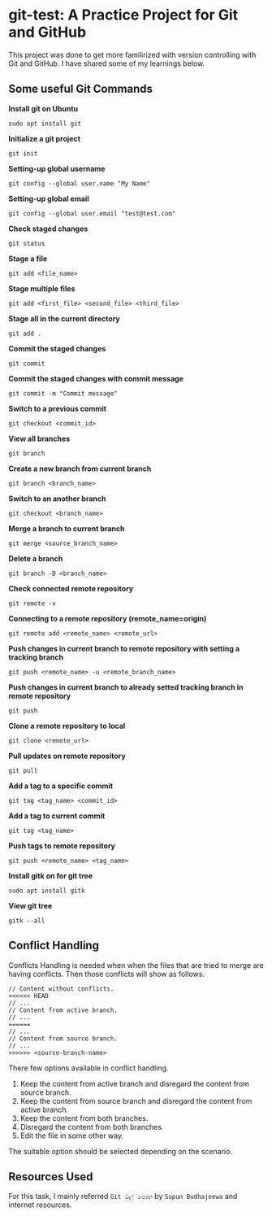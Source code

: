 
# git-test: A Practice Project for Git and GitHub 

This project was done to get more familirized with version controlling with Git and GitHub. I have shared some of my learnings below.

## Some useful Git Commands

**Install git on Ubuntu**
```
sudo apt install git
```

**Initialize a git project**
```
git init
```

**Setting-up global username**
```
git config --global user.name "My Name"
```

**Setting-up global email**
```
git config --global user.email "test@test.com"
```

**Check staged changes**
```
git status
```

**Stage a file**
```
git add <file_name>
```

**Stage multiple files**
```
git add <first_file> <second_file> <third_file>
```

**Stage all in the current directory**
```
git add .
```

**Commit the staged changes**
```
git commit
```

**Commit the staged changes with commit message**
```
git commit -m "Commit message"
```

**Switch to a previous commit**
```
git checkout <commit_id>
```

**View all branches**
```
git branch
```

**Create a new branch from current branch**
```
git branch <branch_name>
```

**Switch to an another branch**
```
git checkout <branch_name>
```

**Merge a branch to current branch**
```
git merge <source_branch_name>
```

**Delete a branch**
```
git branch -D <branch_name>
```

**Check connected remote repository**
```
git remote -v
```

**Connecting to a remote repository (remote_name=origin)**
```
git remote add <remote_name> <remote_url>
```

**Push changes in current branch to remote repository with setting a tracking branch**
```
git push <remote_name> -u <remote_branch_name>
```

**Push changes in current branch to already setted tracking branch in remote repository**
```
git push
```

**Clone a remote repository to local**
```
git clone <remote_url>
```

**Pull updates on remote repository**
```
git pull
```

**Add a tag to a specific commit**
```
git tag <tag_name> <commit_id>
```

**Add a tag to current commit**
```
git tag <tag_name>
```

**Push tags to remote repository**
```
git push <remote_name> <tag_name>
```

**Install gitk on for git tree**
```
sudo apt install gitk
```

**View git tree**
```
gitk --all
```

## Conflict Handling

Conflicts Handling is needed when when the files that are tried to merge are having conflicts. Then those conflicts will show as follows.

```
// Content without conflicts.
<<<<<< HEAD
// ...
// Content from active branch.
// ...
======
// ...
// Content from source branch.
// ...
>>>>>> <source-branch-name>
```

There few options available in conflict handling.

1. Keep the content from active branch and disregard the content from source branch.
2. Keep the content from source branch and disregard the content from active branch.
3. Keep the content from both branches.
4. Disregard the content from both branches.
5. Edit the file in some other way.

The suitable option should be selected depending on the scenario.


## Resources Used
For this task, I mainly referred `Git මුල් පොත` by `Supun Budhajeewa` and internet resources.
